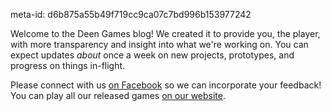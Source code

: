 meta-id: d6b875a55b49f719cc9ca07c7bd996b153977242

Welcome to the Deen Games blog! We created it to provide you, the player, with more transparency and insight into what we're working on. You can expect updates *about* once a week on new projects, prototypes, and progress on things in-flight.

Please connect with us [on Facebook](https://facebook.com/deengames) so we can incorporate your feedback! You can play all our released games [on our website](http://deengames.com). 